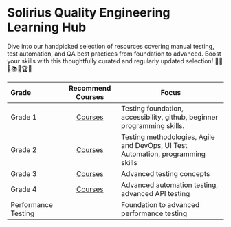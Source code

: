 # Solirius Quality Engineering Learning Hub

Dive into our handpicked selection of resources covering manual testing, test automation, and QA best practices from foundation to advanced. Boost your skills with this thoughtfully curated and regularly updated selection! 🚀🧪🌟📚🔝🏆💪

| Grade | Recommend Courses | Focus |
|:----------|:-------------:|------|
| Grade 1| [Courses](./grade-1.md) | Testing foundation, accessibility, github, beginner programming skills. |
| Grade 2| [Courses](./grade-2.md) | Testing methodologies, Agile and DevOps, UI Test Automation, programming skills|
| Grade 3| [Courses](./grade-3.md) | Advanced testing concepts |
| Grade 4| [Courses](./grade-4.md) | Advanced automation testing, advanced API testing |
| Performance Testing |  | Foundation to advanced performance testing |

